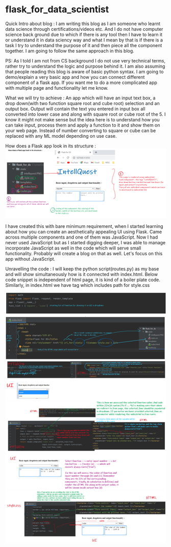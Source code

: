 # flask_for_data_scientist
Quick Intro about blog :
I am writing this blog as I am someone who learnt data science through certifications/videos etc. And I do not have computer science back ground due to which if there is any tool then I have to learn it or understand it in data sciency way and what I mean by that is if there is a task I try to understand the purpose of it and then piece all the component together. I am going to follow the same approach in this blog.

PS: As I told I am not from CS background I do not use very technical terms, rather try to understand the logic and purpose behind it. I am also assuming that people reading this blog is aware of basic python syntax. I am going to demo/explain a very basic app and how you can connect different component of a flask app. If you want me to do a more complicated app with multiple page and functionality let me know.

What we will try to achieve :
An app which will have an input text box, a drop down(with two function square root and cube root) selection and an output box.
Output will contain the text you entered in input box all converted into lower case and along with square root or cube root of the 5. I know it might not make sense but the idea here is to understand how you can take input, process them and apply a function to it and show them on your web page. Instead of number converting to square or cube can be replaced with any ML model depending on use case.

How does a Flask app look in its structure :
![Test Image 1](intro.PNG)

I have created this with bare minimum requirement, when I started learning about how you can create an aesthetically 
appealing UI using Flask. Came across multiple components and one of them was  JavaScript. Now I had never used JavaScript but as I started digging deeper, I was able to manage incorporate JavaScript as well in the code  which will serve small functionality. Probably will create a blog on that as well. Let's focus on this app without JavaScript.

Unravelling the code :
I will keep the python script(routes.py) as my base and will show simultaneously how is it connected with index.html. Below code snippet is independent of html page, it is kind of a boiler plate code.
Similarly, in index.html we have <head> tag which includes path for style.css

![Test Image 1](exp_1.PNG)
![Test Image 1](exp_2.PNG)
![Test Image 1](exp_3.PNG)
![Test Image 1](exp_4.PNG)













